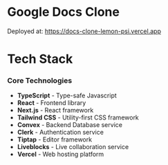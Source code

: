 # Google Docs Clone
Deployed at: https://docs-clone-lemon-psi.vercel.app

# Tech Stack

### Core Technologies
- **TypeScript** - Type-safe Javascript
- **React** - Frontend library
- **Next.js** - React framework
- **Tailwind CSS** - Utility-first CSS framework
- **Convex** - Backend Database service
- **Clerk** - Authentication service
- **Tiptap** - Editor framework
- **Liveblocks** - Live collaboration service
- **Vercel** - Web hosting platform
